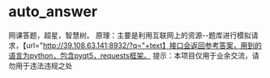 # auto_answer
网课答题，超星，智慧树。
原理：主要是利用互联网上的资源--题库进行模拟请求，【url="http://39.108.63.141:8932/?q="+text】接口会返回参考答案，用到的语言为python，包含pyqt5，requests框架。
提示：本项目仅用于业余交流，请勿用于违法违规之处
